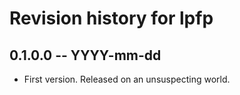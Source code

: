 # Revision history for lpfp

## 0.1.0.0 -- YYYY-mm-dd

* First version. Released on an unsuspecting world.
